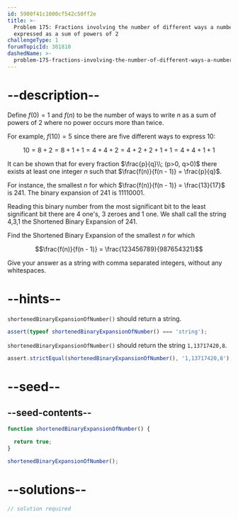 ```yaml
---
id: 5900f41c1000cf542c50ff2e
title: >-
  Problem 175: Fractions involving the number of different ways a number can be
  expressed as a sum of powers of 2
challengeType: 1
forumTopicId: 301810
dashedName: >-
  problem-175-fractions-involving-the-number-of-different-ways-a-number-can-be-expressed-as-a-sum-of-powers-of-2
---
```


# --description--

Define $f(0) = 1$ and $f(n)$ to be the number of ways to write $n$ as a sum of powers of 2 where no power occurs more than twice.

For example, $f(10) = 5$ since there are five different ways to express 10:

$$10 = 8 + 2 = 8 + 1 + 1 = 4 + 4 + 2 = 4 + 2 + 2 + 1 + 1 = 4 + 4 + 1 + 1$$

It can be shown that for every fraction $\frac{p}{q}\\; (p>0, q>0)$ there exists at least one integer $n$ such that $\frac{f(n)}{f(n - 1)} = \frac{p}{q}$.

For instance, the smallest $n$ for which $\frac{f(n)}{f(n - 1)} = \frac{13}{17}$ is 241. The binary expansion of 241 is 11110001.

Reading this binary number from the most significant bit to the least significant bit there are 4 one's, 3 zeroes and 1 one. We shall call the string 4,3,1 the Shortened Binary Expansion of 241.

Find the Shortened Binary Expansion of the smallest $n$ for which

$$\frac{f(n)}{f(n - 1)} = \frac{123456789}{987654321}$$

Give your answer as a string with comma separated integers, without any whitespaces.

# --hints--

`shortenedBinaryExpansionOfNumber()` should return a string.

```js
assert(typeof shortenedBinaryExpansionOfNumber() === 'string');
```

`shortenedBinaryExpansionOfNumber()` should return the string `1,13717420,8`.

```js
assert.strictEqual(shortenedBinaryExpansionOfNumber(), '1,13717420,8');
```

# --seed--

## --seed-contents--

```js
function shortenedBinaryExpansionOfNumber() {

  return true;
}

shortenedBinaryExpansionOfNumber();
```

# --solutions--

```js
// solution required
```
